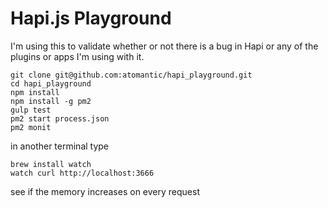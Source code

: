 
# Hapi.js Playground

I'm using this to validate whether or not there is a bug in Hapi or any of the plugins or apps I'm using with it.

```
git clone git@github.com:atomantic/hapi_playground.git
cd hapi_playground
npm install
npm install -g pm2
gulp test
pm2 start process.json
pm2 monit
```
in another terminal type

```
brew install watch
watch curl http://localhost:3666
```

see if the memory increases on every request